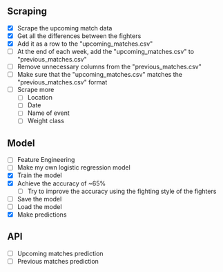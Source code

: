 ## Scraping

- [x] Scrape the upcoming match data
- [x] Get all the differences between the fighters
- [x] Add it as a row to the "upcoming_matches.csv"
- [ ] At the end of each week, add the "upcoming_matches.csv" to "previous_matches.csv"
- [ ] Remove unnecessary columns from the "previous_matches.csv"
- [ ] Make sure that the "upcoming_matches.csv" matches the "previous_matches.csv" format
- [ ] Scrape more
    - [ ] Location
    - [ ] Date
    - [ ] Name of event
    - [ ] Weight class

## Model

- [ ] Feature Engineering
- [ ] Make my own logistic regression model
- [x] Train the model
- [x] Achieve the accuracy of ~65%
    - [ ] Try to improve the accuracy using the fighting style of the fighters
- [ ] Save the model
- [ ] Load the model
- [x] Make predictions

## API

- [ ] Upcoming matches prediction
- [ ] Previous matches prediction

